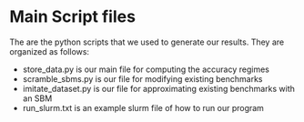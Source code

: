# Main Script files
The are the python scripts that we used to generate our results. They are organized as follows:
- store_data.py is our main file for computing the accuracy regimes
- scramble_sbms.py is our file for modifying existing benchmarks
- imitate_dataset.py is our file for approximating existing benchmarks with an SBM
- run_slurm.txt is an example slurm file of how to run our program